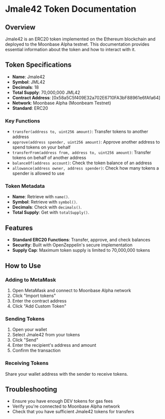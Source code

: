 # Jmale42 Token Documentation

## Overview

Jmale42 is an ERC20 token implemented on the Ethereum blockchain and deployed to the Moonbase Alpha testnet. This documentation provides essential information about the token and how to interact with it.

## Token Specifications

- **Name**: Jmale42
- **Symbol**: JML42
- **Decimals**: 18
- **Total Supply**: 70,000,000 JML42
- **Contract Address**: [0x58a5C5f409E32a702E6710FA3bF88961e6fAfa64]
- **Network**: Moonbase Alpha (Moonbeam Testnet)
- **Standard**: ERC20

### Key Functions

- `transfer(address to, uint256 amount)`: Transfer tokens to another address
- `approve(address spender, uint256 amount)`: Approve another address to spend tokens on your behalf
- `transferFrom(address from, address to, uint256 amount)`: Transfer tokens on behalf of another address
- `balanceOf(address account)`: Check the token balance of an address
- `allowance(address owner, address spender)`: Check how many tokens a spender is allowed to use

### Token Metadata

- **Name**: Retrieve with `name()`.
- **Symbol**: Retrieve with `symbol()`.
- **Decimals**: Check with `decimals()`.
- **Total Supply**: Get with `totalSupply()`.

## Features

- **Standard ERC20 Functions**: Transfer, approve, and check balances
- **Security**: Built with OpenZeppelin's secure implementation
- **Supply Cap**: Maximum token supply is limited to 70,000,000 tokens

## How to Use

### Adding to MetaMask

1. Open MetaMask and connect to Moonbase Alpha network
2. Click "Import tokens" 
3. Enter the contract address
4. Click "Add Custom Token"

### Sending Tokens

1. Open your wallet
2. Select Jmale42 from your tokens
3. Click "Send"
4. Enter the recipient's address and amount
5. Confirm the transaction

### Receiving Tokens

Share your wallet address with the sender to receive tokens.

## Troubleshooting

- Ensure you have enough DEV tokens for gas fees
- Verify you're connected to Moonbase Alpha network
- Check that you have sufficient Jmale42 tokens for transfers
